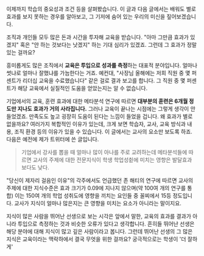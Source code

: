 이제까지 학습의 중요성과 조건 등을 살펴봤습니다. 이 글과 다음 글에서는 배워도 별로 효과를 보지 못하는 경우를 알아보고, 그 기저에 숨어 있는 우리의 미신을 짚어보겠습니다. 

조직과 개인들 모두 많은 돈과 시간을 투자해 교육을 받습니다. "아마 그만큼 효과가 있겠지" 혹은 "안 하는 것보다는 낫겠지" 하는 기대 심리가 있겠죠. 그런데 그 효과가 정말 있는 걸까요? 

흥미롭게도 많은 조직에서 **교육은 투입으로 성과를 측정**하는 대표적 분야입니다. 얼마나 썻냐로 얼마나 잘했냐를 가늠한다는 거죠. 예컨대, "사장님 올해에는 저희 직원 중 몇 퍼센트가 리더십 교육을 수료했습니다" 같은 걸로 결과 보고를 합니다. 그 직원 중 몇 퍼센트가 해당 교육에서 실질적인 도움을 얻았는지는 알 수 없습니다. 

기업에서의 교육, 훈련 효과에 대한 메타분석 연구에 따르면 **대부분의 훈련은 6개월 정도만 지나도 효과가 거의 사라집니다.** 그러나 교육이 끝나는 시점에는 그렇게 생각이 안 들었겠죠. 만족도도 높고 굉장히 도움이 된다는 느낌이 들었을 겁니다. 왜 효과가 별로 없을까요? 여러가지 복합적인 이유가 있는데, 크게 보면 학습자, 교사, 교육 방식과 내용, 조직 환경 등의 이유가 있을 수 있습니다. 이 글에서는 교사의 요소만 보도록 하죠. 다음은 예전에 제가 트위터에 쓴 글입니다.

> 기업에서 강사를 뽑을 때 얼마나 많이 아나를 주로 교려하는데 메타분석들에 따르면 교사의 주제에 대한 전문지식이 학생 학업성췯에 미치는 영향은 발달효과 보다도 낮다.

"당신이 제자리 걸음인 이유"의 각주에서도 언급했던 존 해티의 연구에 따르면 교사의 주제에 대한 지식수준은 효과 크기가 0.09에 지나지 않으며(약 100여 개의 연구를 통합) 이는 150여 개의 학업 성취도에 영향을 끼치는 요인들 중 꼴찌에서 15등 정도입니다. 교사가 지식이 얼마나 많은지는 큰 영향을 미치는 요소가 아니라는 말이지요.

지식이 많은 사람을 뛰어난 선생으로 보는 시각은 앞에서 말한, 교육의 효과를 결과가 아니라 투입으로 측정하는 것과 비슷한 오류가 있다고 생각합니다. 흔히들 뛰어난 선생은 해당 분야에 대해 지식이 많고 깊은 사람이라고 봅니다. 그런데 뛰어난 선생의 그 많은 지식은 교육이라는 맥락하에서 결국 무엇을 위한 걸까요? 궁극적으로는 학생이 '더 잘하게'